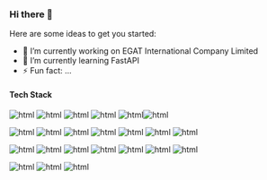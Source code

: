 ### Hi there 👋

Here are some ideas to get you started:

- 🔭 I’m currently working on EGAT International Company Limited
- 🌱 I’m currently learning FastAPI
- ⚡ Fun fact: ...

#### Tech Stack

<img src="https://img.shields.io/badge/HTML5-E34F26?style=for-the-badge&logo=html5&logoColor=white" alt="html"/> <img src="https://img.shields.io/badge/JavaScript-323330?style=for-the-badge&logo=javascript&logoColor=F7DF1E" alt="html"/> <img src="https://img.shields.io/badge/jQuery-0769AD?style=for-the-badge&logo=jquery&logoColor=white" alt="html"/> <img src="https://img.shields.io/badge/CSS3-1572B6?style=for-the-badge&logo=css3&logoColor=white" alt="html"/> <img src="https://img.shields.io/badge/Flask-000000?style=for-the-badge&logo=flask&logoColor=white" alt="html"/><img src="https://img.shields.io/badge/Bootstrap-563D7C?style=for-the-badge&logo=bootstrap&logoColor=white" alt="html"/> 

<img src="https://img.shields.io/badge/Xampp-F37623?style=for-the-badge&logo=xampp&logoColor=white" alt="html"/> <img src="https://img.shields.io/badge/Font_Awesome-339AF0?style=for-the-badge&logo=fontawesome&logoColor=white" alt="html"/> <img src="https://img.shields.io/badge/Docker-2CA5E0?style=for-the-badge&logo=docker&logoColor=white" alt="html"/> <img src="https://img.shields.io/badge/kubernetes-326ce5.svg?&style=for-the-badge&logo=kubernetes&logoColor=white" alt="html"/> <img src="https://img.shields.io/badge/Postman-FF6C37?style=for-the-badge&logo=Postman&logoColor=white" alt="html"/> <img src="https://img.shields.io/badge/Spring_Boot-F2F4F9?style=for-the-badge&logo=spring-boot" alt="html"/> <img src="https://img.shields.io/badge/Wix-000?style=for-the-badge&logo=wix&logoColor=white" alt="html"/>

<img src="https://img.shields.io/badge/Go-00ADD8?style=for-the-badge&logo=go&logoColor=white" alt="html"/> <img src="https://img.shields.io/badge/Flutter-02569B?style=for-the-badge&logo=flutter&logoColor=white" alt="html"/> <img src="https://img.shields.io/badge/Wordpress-21759B?style=for-the-badge&logo=wordpress&logoColor=white" alt="html"/> <img src="https://img.shields.io/badge/fastapi-109989?style=for-the-badge&logo=FASTAPI&logoColor=white" alt="html"/> <img src="https://img.shields.io/badge/JWT-000000?style=for-the-badge&logo=JSON%20web%20tokens&logoColor=white" alt="html"/> <img src="https://img.shields.io/badge/Vue.js-35495E?style=for-the-badge&logo=vuedotjs&logoColor=4FC08D" alt="html"/> <img src="https://img.shields.io/badge/nuxt.js-00C58E?style=for-the-badge&logo=nuxtdotjs&logoColor=white" alt="html"/> 


<img src="https://img.shields.io/badge/Unity-100000?style=for-the-badge&logo=unity&logoColor=white" alt="html"/> <img src="https://img.shields.io/badge/C%23-239120?style=for-the-badge&logo=c-sharp&logoColor=white" alt="html"/> <img src="https://img.shields.io/badge/Ionic-3880FF?style=for-the-badge&logo=ionic&logoColor=white" alt="html"/> 










<!--
**liwlewl7/liwlewl7** is a ✨ _special_ ✨ repository because its `README.md` (this file) appears on your GitHub profile.

Here are some ideas to get you started:

- 🔭 I’m currently working on ...
- 🌱 I’m currently learning ...
- 👯 I’m looking to collaborate on ...
- 🤔 I’m looking for help with ...
- 💬 Ask me about ...
- 📫 How to reach me: ...
- 😄 Pronouns: ...
- ⚡ Fun fact: ...
-->
